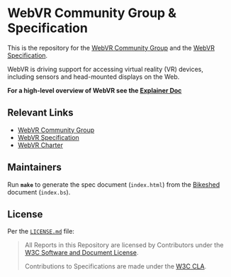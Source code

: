# WebVR Community Group & Specification

This is the repository for the [WebVR Community Group](https://www.w3.org/community/webvr/) and the [WebVR Specification](https://w3c.github.io/webvr/).

WebVR is driving support for accessing virtual reality (VR) devices, including sensors and head-mounted displays on the Web.

**For a high-level overview of WebVR see the [Explainer Doc](https://github.com/w3c/webvr/blob/gh-pages/explainer.md)**


## Relevant Links

* [WebVR Community Group](https://www.w3.org/community/webvr/)
* [WebVR Specification](https://w3c.github.io/webvr/)
* [WebVR Charter](https://w3c.github.io/webvr/charter/)


## Maintainers

Run __`make`__ to generate the spec document (`index.html`) from the [Bikeshed](https://github.com/tabatkins/bikeshed) document (`index.bs`).


## License

Per the [`LICENSE.md`](LICENSE.md) file:

> All Reports in this Repository are licensed by Contributors under the [W3C Software and Document License](http://www.w3.org/Consortium/Legal/2015/copyright-software-and-document).
>
> Contributions to Specifications are made under the [W3C CLA](https://www.w3.org/community/about/agreements/cla/).

